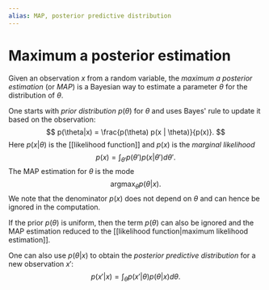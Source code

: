 ```yaml
---
alias: MAP, posterior predictive distribution
---
```

# Maximum a posterior estimation

Given an observation $x$ from a random variable, the *maximum a posterior estimation* (or *MAP*) is a Bayesian way to estimate a parameter $\theta$ for the distribution of $\theta$.

One starts with *prior distribution* $p(\theta)$ for $\theta$ and uses Bayes' rule to update it based on the observation:
$$
	p(\theta|x) = \frac{p(\theta) p(x | \theta)}{p(x)}.
$$
Here $p(x|\theta)$ is the [[likelihood function]] and $p(x)$ is the *marginal likelihood*
$$
	p(x) = \int_{\theta'} p(\theta')p(x|\theta') d\theta'.
$$
The MAP estimation for $\theta$ is the mode
$$
	\operatorname*{argmax}_\theta p(\theta|x).
$$
We note that the denominator $p(x)$ does not depend on $\theta$ and can hence be ignored in the computation.

If the prior $p(\theta)$ is uniform, then the term $p(\theta)$ can also be ignored and the MAP estimation reduced to the [[likelihood function|maximum likelihood estimation]].

One can also use $p(\theta|x)$ to obtain the *posterior predictive distribution* for a new observation $x'$:
$$
	p(x' | x) = \int_\theta p(x' | \theta)p(\theta|x)d\theta.
$$